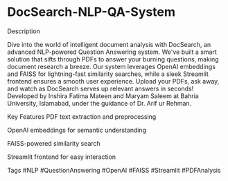 # DocSearch-NLP-QA-System

Description

Dive into the world of intelligent document analysis with DocSearch, an advanced NLP-powered Question Answering system. We've built a smart solution that sifts through PDFs to answer your burning questions, making document research a breeze.
Our system leverages OpenAI embeddings and FAISS for lightning-fast similarity searches, while a sleek Streamlit frontend ensures a smooth user experience. Upload your PDFs, ask away, and watch as DocSearch serves up relevant answers in seconds!
Developed by Inshira Fatima Mateen and Maryam Saleem at Bahria University, Islamabad, under the guidance of Dr. Arif ur Rehman.

Key Features
PDF text extraction and preprocessing

OpenAI embeddings for semantic understanding

FAISS-powered similarity search

Streamlit frontend for easy interaction

Tags
#NLP #QuestionAnswering #OpenAI #FAISS #Streamlit #PDFAnalysis
